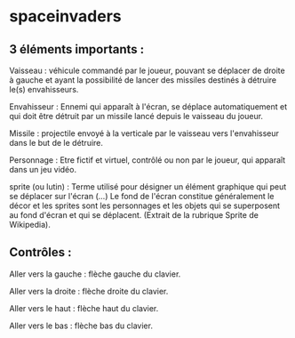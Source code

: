 spaceinvaders
=============

3 éléments importants :
-----------------------

Vaisseau : véhicule commandé par le joueur, pouvant se déplacer de droite à gauche et ayant la possibilité de lancer des missiles destinés à détruire le(s) envahisseurs.

Envahisseur : Ennemi qui apparaît à l'écran, se déplace automatiquement et qui doit être détruit par un missile lancé depuis le vaisseau du joueur.

Missile : projectile envoyé à la verticale par le vaisseau vers l'envahisseur dans le but de le détruire.

Personnage : Etre fictif et virtuel, contrôlé ou non par le joueur, qui apparaît dans un jeu vidéo.

sprite (ou lutin) : Terme utilisé pour désigner un élément graphique qui peut se déplacer sur l'écran (...) Le fond de l'écran constitue généralement le décor et les sprites sont les personnages et les objets qui se superposent au fond d'écran et qui se déplacent. (Extrait de la rubrique Sprite de Wikipedia).

Contrôles :
-----------

Aller vers la gauche : flèche gauche du clavier.

Aller vers la droite : flèche droite du clavier.

Aller vers le haut : flèche haut du clavier.

Aller vers le bas : flèche bas du clavier.
